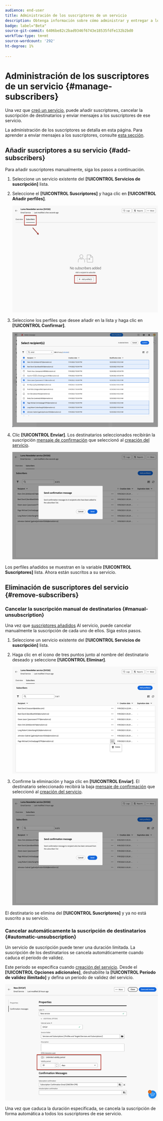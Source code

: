 ```yaml
---
audience: end-user
title: Administración de los suscriptores de un servicio
description: Obtenga información sobre cómo administrar y entregar a los suscriptores de un servicio en Adobe Campaign Web
badge: label="Beta"
source-git-commit: 6406be82c2bad9346f6743e18535fdfe132b2bd0
workflow-type: tm+mt
source-wordcount: '292'
ht-degree: 1%

---
```



# Administración de los suscriptores de un servicio {#manage-subscribers}

Una vez que [creó un servicio](manage-services.md#create-service), puede añadir suscriptores, cancelar la suscripción de destinatarios y enviar mensajes a los suscriptores de ese servicio.

La administración de los suscriptores se detalla en esta página. Para aprender a enviar mensajes a los suscriptores, consulte [esta sección](../content/send-to-subscribers.md).

## Añadir suscriptores a su servicio {#add-subscribers}

Para añadir suscriptores manualmente, siga los pasos a continuación.

1. Seleccione un servicio existente del **[!UICONTROL Servicios de suscripción]** lista.

1. Seleccione el **[!UICONTROL Suscriptores]** y haga clic en **[!UICONTROL Añadir perfiles]**.

   ![](assets/service-subscribers-tab.png)

1. Seleccione los perfiles que desee añadir en la lista y haga clic en **[!UICONTROL Confirmar]**.

   ![](assets/service-subscribers-select-profiles.png)

1. Clic **[!UICONTROL Enviar]**.<!--if you click cancel, does it mean that no message is sent but recipients are still subscribed, or they are not subscribed? it's 2 different actions in the console)--> Los destinatarios seleccionados recibirán la suscripción [mensaje de confirmación](manage-services.md#create-confirmation-message) que seleccionó al [creación del servicio](manage-services.md#create-service).

   ![](assets/service-subscribers-confirmation-msg.png)

Los perfiles añadidos se muestran en la variable **[!UICONTROL Suscriptores]** lista. Ahora están suscritos a su servicio.

## Eliminación de suscriptores del servicio {#remove-subscribers}

### Cancelar la suscripción manual de destinatarios {#manual-unsubscription}

Una vez que [suscriptores añadidos](#add-subscribers) Al servicio, puede cancelar manualmente la suscripción de cada uno de ellos. Siga estos pasos.

1. Seleccione un servicio existente del **[!UICONTROL Servicios de suscripción]** lista.

1. Haga clic en el icono de tres puntos junto al nombre del destinatario deseado y seleccione **[!UICONTROL Eliminar]**.

   ![](assets/service-subscribers-delete.png)

1. Confirme la eliminación y haga clic en **[!UICONTROL Enviar]**. El destinatario seleccionado recibirá la baja [mensaje de confirmación](manage-services.md#create-confirmation-message) que seleccionó al [creación del servicio](manage-services.md#create-service).

   ![](assets/service-subscribers-delete-confirmation.png)

El destinatario se elimina del **[!UICONTROL Suscriptores]** y ya no está suscrito a su servicio.

### Cancelar automáticamente la suscripción de destinatarios {#automatic-unsubscription}

Un servicio de suscripción puede tener una duración limitada. La suscripción de los destinatarios se cancela automáticamente cuando caduca el periodo de validez.

Este periodo se especifica cuando [creación del servicio](manage-services.md#create-service). Desde el **[!UICONTROL Opciones adicionales]**, deshabilite la **[!UICONTROL Período de validez ilimitado]** y defina un periodo de validez del servicio.

![](assets/service-create-validity-period.png)

Una vez que caduca la duración especificada, se cancela la suscripción de forma automática a todos los suscriptores de ese servicio.
